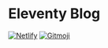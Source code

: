 # Eleventy Blog

[![Netlify](https://img.shields.io/netlify/0edd78f9-1596-4648-ae01-e20be90abc48?style=for-the-badge)](https://app.netlify.com/sites/upbeat-joliot-0e1f60/deploys)
[![Gitmoji](https://img.shields.io/badge/gitmoji-%20😜%20😍-FFDD67.svg?style=for-the-badge)](https://github.com/carloscuesta/gitmoji)
